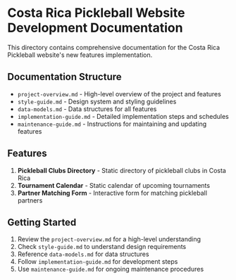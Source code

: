 # Costa Rica Pickleball Website Development Documentation

This directory contains comprehensive documentation for the Costa Rica Pickleball website's new features implementation.

## Documentation Structure

- `project-overview.md` - High-level overview of the project and features
- `style-guide.md` - Design system and styling guidelines
- `data-models.md` - Data structures for all features
- `implementation-guide.md` - Detailed implementation steps and schedules
- `maintenance-guide.md` - Instructions for maintaining and updating features

## Features

1. **Pickleball Clubs Directory** - Static directory of pickleball clubs in Costa Rica
2. **Tournament Calendar** - Static calendar of upcoming tournaments
3. **Partner Matching Form** - Interactive form for matching pickleball partners

## Getting Started

1. Review the `project-overview.md` for a high-level understanding
2. Check `style-guide.md` to understand design requirements
3. Reference `data-models.md` for data structures
4. Follow `implementation-guide.md` for development steps
5. Use `maintenance-guide.md` for ongoing maintenance procedures 